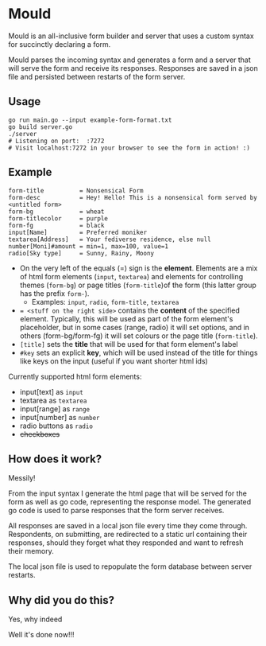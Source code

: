 # Mould

Mould is an all-inclusive form builder and server that uses a custom syntax for succinctly  declaring a form. 

Mould parses the incoming syntax and generates a form and a server that will serve the form and
receive its responses. Responses are saved in a json file and persisted between restarts of the
form server.

## Usage
```
go run main.go --input example-form-format.txt
go build server.go
./server
# Listening on port:  :7272
# Visit localhost:7272 in your browser to see the form in action! :)
```

## Example
```
form-title          = Nonsensical Form
form-desc           = Hey! Hello! This is a nonsensical form served by <untitled form>
form-bg             = wheat
form-titlecolor     = purple
form-fg             = black
input[Name]         = Preferred moniker
textarea[Address]   = Your fediverse residence, else null
number[Moni]#amount = min=1, max=100, value=1
radio[Sky type]     = Sunny, Rainy, Moony
```

* On the very left of the equals (=) sign is the **element**. Elements are a mix of html form elements (`input`, `textarea`) and elements for controlling themes (`form-bg`) or page titles (`form-title`)of the form (this latter group has the prefix `form-`). 
  * Examples: `input`, `radio`, `form-title`, `textarea`
* `= <stuff on the right side>` contains the **content** of the specified element. Typically, this will be used as
  part of the form element's placeholder, but in some cases (range, radio) it will set options,
  and in others (form-bg/form-fg) it will set colours or the page title (`form-title`).
* `[title]` sets the **title** that will be used for that form element's label
* `#key` sets an explicit **key**, which will be used instead of the title for things like keys on the input (useful if you want shorter html ids)

Currently supported html form elements:

* input[text] as `input`
* textarea as `textarea`
* input[range] as `range`
* input[number] as `number`
* radio buttons as `radio`
* ~~checkboxes~~

## How does it work?
Messily! 

From the input syntax I generate the html page that will be served for the form as well as go
code, representing the response model. The generated go code is used to parse responses that
the form server receives.

All responses are saved in a local json file every time they come through. Respondents, on
submitting, are redirected to a static url containing their responses, should they forget
what they responded and want to refresh their memory.

The local json file is used to repopulate the form database between server restarts.

## Why did you do this?
Yes, why indeed

Well it's done now!!!
